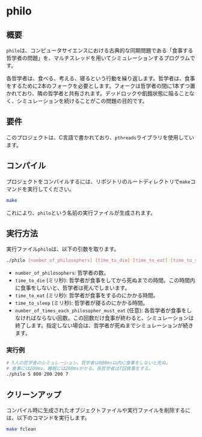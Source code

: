 # philo

## 概要

`philo`は、コンピュータサイエンスにおける古典的な同期問題である「食事する哲学者の問題」を、マルチスレッドを用いてシミュレーションするプログラムです。

各哲学者は、食べる、考える、寝るという行動を繰り返します。哲学者は、食事をするために2本のフォークを必要とします。フォークは哲学者の間に1本ずつ置かれており、隣の哲学者と共有されます。デッドロックや飢餓状態に陥ることなく、シミュレーションを続けることがこの問題の目的です。

## 要件

このプロジェクトは、C言語で書かれており、`pthreads`ライブラリを使用しています。

## コンパイル

プロジェクトをコンパイルするには、リポジトリのルートディレクトリで`make`コマンドを実行してください。

```bash
make
```

これにより、`philo`という名前の実行ファイルが生成されます。

## 実行方法

実行ファイル`philo`は、以下の引数を取ります。

```bash
./philo [number_of_philosophers] [time_to_die] [time_to_eat] [time_to_sleep] [number_of_times_each_philosopher_must_eat]
```

- `number_of_philosophers`: 哲学者の数。
- `time_to_die` (ミリ秒): 哲学者が食事をしてから死ぬまでの時間。この時間内に食事をしないと、哲学者は死んでしまいます。
- `time_to_eat` (ミリ秒): 哲学者が食事をするのにかかる時間。
- `time_to_sleep` (ミリ秒): 哲学者が寝るのにかかる時間。
- `number_of_times_each_philosopher_must_eat` (任意): 各哲学者が食事をしなければならない回数。この回数だけ食事が終わると、シミュレーションは終了します。指定しない場合は、哲学者が死ぬまでシミュレーションが続きます。

### 実行例

```bash
# 5人の哲学者のシミュレーション。哲学者は800ms以内に食事をしないと死ぬ。
# 食事には200ms、睡眠には200msかかる。各哲学者は7回食事をする。
./philo 5 800 200 200 7
```

## クリーンアップ

コンパイル時に生成されたオブジェクトファイルや実行ファイルを削除するには、以下のコマンドを実行します。

```bash
make fclean
```
